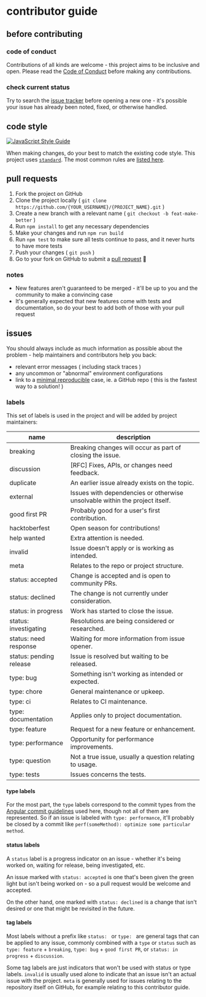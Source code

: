 # contributor guide

## before contributing

### code of conduct

Contributions of all kinds are welcome - this project aims to be
inclusive and open. Please read the [Code of Conduct](code_of_conduct.md)
before making any contributions.

### check current status

Try to search the [issue tracker](https://github.com/citycide/trilogy/issues)
before opening a new one - it's possible your issue has already been noted,
fixed, or otherwise handled.

## code style

[![JavaScript Style Guide](https://cdn.rawgit.com/standard/standard/master/badge.svg)](https://github.com/standard/standard)

When making changes, do your best to match the existing code style.
This project uses [`standard`](https://github.com/standard/standard).
The most common rules are [listed here](https://github.com/standard/standard#the-rules).

## pull requests

1. Fork the project on GitHub
2. Clone the project locally ( `git clone https://github.com/{YOUR_USERNAME}/{PROJECT_NAME}.git` )
3. Create a new branch with a relevant name ( `git checkout -b feat-make-better` )
4. Run `npm install` to get any necessary dependencies
5. Make your changes and run `npm run build`
6. Run `npm test` to make sure all tests continue to pass, and it never hurts to have more tests
7. Push your changes ( `git push` )
8. Go to your fork on GitHub to submit a [pull request](https://help.github.com/articles/using-pull-requests/) :tada:

### notes

* New features aren't guaranteed to be merged - it'll be up to you and the
  community to make a convincing case
* It's generally expected that new features come with tests and documentation,
  so do your best to add both of those with your pull request

## issues

You should always include as much information as possible about the problem -
help maintainers and contributors help you back:

* relevant error messages ( including stack traces )
* any uncommon or "abnormal" environment configurations
* link to a [minimal reproducible][mcve] case, ie. a GitHub repo
  ( this is the fastest way to a solution! )

### labels

This set of labels is used in the project and will be added by
project maintainers:

| name                      | description                                               |
| ------------------------- | --------------------------------------------------------- |
| breaking                  | Breaking changes will occur as part of closing the issue. |
| discussion                | [RFC] Fixes, APIs, or changes need feedback.              |
| duplicate                 | An earlier issue already exists on the topic.             |
| external                  | Issues with dependencies or otherwise unsolvable within the project itself. |
| good first PR             | Probably good for a user's first contribution.            |
| hacktoberfest             | Open season for contributions!                            |
| help wanted               | Extra attention is needed.                                |
| invalid                   | Issue doesn't apply or is working as intended.            |
| meta                      | Relates to the repo or project structure.                 |
| status: accepted          | Change is accepted and is open to community PRs.          |
| status: declined          | The change is not currently under consideration.          |
| status: in progress       | Work has started to close the issue.                      |
| status: investigating     | Resolutions are being considered or researched.           |
| status: need response     | Waiting for more information from issue opener.           |
| status: pending release   | Issue is resolved but waiting to be released.             |
| type: bug                 | Something isn't working as intended or expected.          |
| type: chore               | General maintenance or upkeep.                            |
| type: ci                  | Relates to CI maintenance.                                |
| type: documentation       | Applies only to project documentation.                    |
| type: feature             | Request for a new feature or enhancement.                 |
| type: performance         | Opportunity for performance improvements.                 |
| type: question            | Not a true issue, usually a question relating to usage.   |
| type: tests               | Issues concerns the tests.                                |

#### type labels

For the most part, the `type` labels correspond to the commit types
from the [Angular commit guidelines][angular] used here, though not
all of them are represented. So if an issue is labeled with
`type: performance`, it'll probably be closed by a commit like
`perf(someMethod): optimize some particular method`.

#### status labels

A `status` label is a progress indicator on an issue - whether it's
being worked on, waiting for release, being investigated, etc.

An issue marked with `status: accepted` is one that's been given the
green light but isn't being worked on - so a pull request would be
welcome and accepted.

On the other hand, one marked with `status: declined` is a change
that isn't desired or one that might be revisited in the future.

#### tag labels

Most labels without a prefix like `status: ` or `type: ` are general
tags that can be applied to any issue, commonly combined with a `type`
or `status` such as `type: feature` + `breaking`, `type: bug` +
`good first PR`, or `status: in progress` + `discussion`.

Some tag labels are just indicators that won't be used with status or
type labels. `invalid` is usually used alone to indicate that an issue
isn't an actual issue with the project. `meta` is generally used for
issues relating to the repository itself on GitHub, for example
relating to this contributor guide.

[angular]: https://github.com/angular/angular.js/blob/7f2accaa3aed18e811338c9593fb363808c2b40d/CONTRIBUTING.md#type
[mcve]: https://stackoverflow.com/help/mcve
